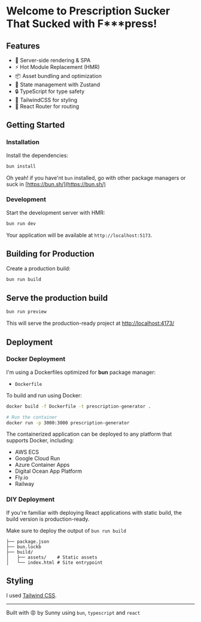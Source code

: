 # Welcome to Prescription Sucker That Sucked with F\*\*\*press!

## Features

- 🚀 Server-side rendering & SPA
- ⚡️ Hot Module Replacement (HMR)
- 📦 Asset bundling and optimization
- 🔄 State management with Zustand
- 🔒 TypeScript for type safety
- 🎉 TailwindCSS for styling
- 📖 React Router for routing

## Getting Started

### Installation

Install the dependencies:

```bash
bun install
```

Oh yeah! if you have'nt `bun` installed, go with other package managers or suck in [https://bun.sh/](https://bun.sh/)

### Development

Start the development server with HMR:

```bash
bun run dev
```

Your application will be available at `http://localhost:5173`.

## Building for Production

Create a production build:

```bash
bun run build
```

## Serve the production build

```bash
bun run preview
```

This will serve the production-ready project at [http://localhost:4173/](http://localhost:4173/)

## Deployment

### Docker Deployment

I'm using a Dockerfiles optimized for **bun** package manager:

- `Dockerfile`

To build and run using Docker:

```bash
docker build -f Dockerfile -t prescription-generator .

# Run the container
docker run -p 3000:3000 prescription-generator
```

The containerized application can be deployed to any platform that supports Docker, including:

- AWS ECS
- Google Cloud Run
- Azure Container Apps
- Digital Ocean App Platform
- Fly.io
- Railway

### DIY Deployment

If you're familiar with deploying React applications with static build, the build version is production-ready.

Make sure to deploy the output of `bun run build`

```
├── package.json
├── bun.lockb
├── build/
│   ├── assets/    # Static assets
│   └── index.html # Site entrypoint
```

## Styling

I used [Tailwind CSS](https://tailwindcss.com/).

---

Built with 😡 by Sunny using `bun`, `typescript` and `react`
